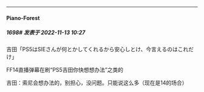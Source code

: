 

*****

####  Piano-Forest  
##### 1698#       发表于 2022-11-13 10:27

吉田「PS5はSIEさんが何とかしてくれるから安心しとけ、今言えるのはこれだけ」

FF14直播弹幕在刷“PS5吉田你快想想办法”之类的

吉田：索尼会想办法的，别担心，没问题。只能说这么多（现在是14的场合）

